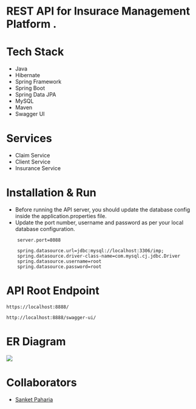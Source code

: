 # REST API for Insurace Management Platform .








# Tech Stack
- Java
- Hibernate
- Spring Framework
- Spring Boot
- Spring Data JPA
- MySQL
- Maven
- Swagger UI



# Services

- Claim Service
- Client Service
- Insurance Service



# Installation & Run
 - Before running the API server, you should update the database config inside the application.properties file.
- Update the port number, username and password as per your local database configuration.

```
    server.port=8088

    spring.datasource.url=jdbc:mysql://localhost:3306/imp;
    spring.datasource.driver-class-name=com.mysql.cj.jdbc.Driver
    spring.datasource.username=root
    spring.datasource.password=root
```

# API Root Endpoint
```
https://localhost:8888/
```
```
http://localhost:8888/swagger-ui/
```

# ER Diagram
<img src="[https://github.com/annax3/natural-sort-6825/blob/main/ER%20diagram.jpeg](https://github.com/SanketPaharia/Insurance-Management-Platform/blob/master/ER%20diagram.png)" >



# Collaborators

- [Sanket Paharia](https://github.com/SanketPaharia)
